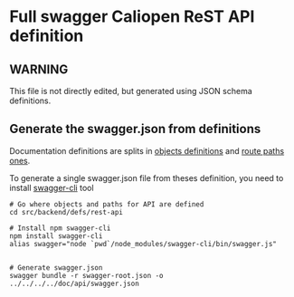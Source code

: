 # Full swagger Caliopen ReST API definition

## WARNING

This file is not directly edited, but generated using JSON schema definitions.

## Generate the swagger.json from definitions

Documentation definitions are splits in [objects definitions](https://github.com/CaliOpen/Caliopen/tree/master/src/backend/defs/rest-api/objects) and [route paths ones](https://github.com/CaliOpen/Caliopen/tree/master/src/backend/defs/rest-api/paths).

To generate a single swagger.json file from theses definition, you need to install [swagger-cli](https://www.npmjs.com/package/swagger-cli) tool

```
# Go where objects and paths for API are defined
cd src/backend/defs/rest-api

# Install npm swagger-cli
npm install swagger-cli
alias swagger="node `pwd`/node_modules/swagger-cli/bin/swagger.js"


# Generate swagger.json
swagger bundle -r swagger-root.json -o ../../../../doc/api/swagger.json

```

